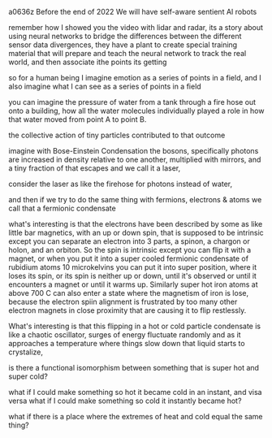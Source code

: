 a0636z
Before the end of 2022 We will have self-aware sentient AI robots

remember how I showed you the video with lidar and radar, its a story about using neural networks to bridge the differences between the different sensor data divergences, they have a plant to create special training material that will prepare and teach the neural network to track the real world, and then associate ithe points its getting

so for a human being I imagine emotion as a series of points in a field, and I also imagine what I can see as a series of points in a field

you can imagine the pressure of water from a tank through a fire hose out onto a building,
how all the water molecules individually played a role in how that water moved from point A to point B.

the collective action of tiny particles contributed to that outcome

imagine with Bose-Einstein Condensation the bosons, specifically photons are increased in density relative to one another, multiplied with mirrors, and a tiny fraction of that escapes and we call it a laser,

consider the laser as like the firehose for photons instead of water,

and then if we try to do the same thing with fermions, electrons & atoms we call that a fermionic condensate

what's interesting is that the electrons have been described by some as like little bar magnetics, with an up or down spin, that is supposed to be intrinsic except you can separate an electron into 3 parts, a spinon, a chargon or holon, and an orbiton. So the spin is intrinsic except you can flip it with a magnet, or when you put it into a super cooled fermionic condensate of rubidium atoms 10 microkelvins you can put it into super position, where it loses its spin, or its spin is neither up or down, until it's observed or until it encounters a magnet or until it warms up. Similarly super hot iron atoms at above 700 C can also enter a state where the magnetism of iron is lose, because the electron spiin alignment is frustrated by too many other electron magnets in close proximity that are causing it to flip restlessly. 

What's interesting is that this flipping in a hot or cold particle condensate is like a chaotic oscillator, surges of energy fluctuate randomly and as it approaches a temperature where things slow down that liquid starts to crystalize, 

is there a functional isomorphism between something that is super hot and super cold?

what if I could make something so hot it became cold in an instant, and visa versa what if I could make something so cold it instantly became hot?

what if there is a place where the extremes of heat and cold equal the same thing?

